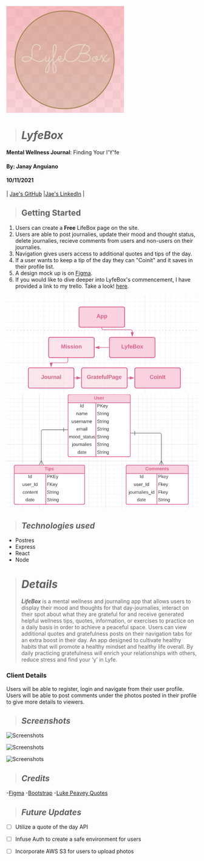 ![Screenshot](Screenshots/lyfebox.png)
># **_LyfeBox_**
**Mental Wellness Journal**:
Finding Your l'Y'fe

#### By: Janay Anguiano

#### 10/11/2021

| [Jae's GitHub](https://github.com/Jangui92) |[Jae's LinkedIn](https://www.linkedin.com/in/janay-anguiano-778717215/) |

> ## Getting Started

1. Users can create a **Free** LifeBox page on the site.
2. Users are able to post journalies, update their mood and thought status, delete journalies, recieve comments from users and non-users on their journalies.
3. Navigation gives users access to additional quotes and tips of the day.
4. If a user wants to keep a tip of the day they can "Coinit" and it saves in their profile list.
5. A design mock up is on [Figma](https://www.figma.com/file/1yrt8dZSW4wnb2SSa1KgEh/Untitled?node-id=0%3A1).
6. If you would like to dive deeper into LyfeBox's commencement, I have provided a link to my trello. Take a look! [here](https://trello.com/b/2LHsSQdZ/lifebox).

![Screenshots](Screenshots/CHC.png)
![Screenshots](Screenshots/ERD.png)

> ## _Technologies used_

- Postres
- Express
- React
- Node

> # _Details_
>
> **_LifeBox_** is a mental wellness and journaling app that allows users to display their mood and thoughts for that day-journalies, interact on their spot about what they are grateful for and receive generated helpful wellness tips, quotes, information, or exercises to practice on a daily basis in order to achieve a peaceful space. Users can view additional quotes and gratefulness posts on their navigation tabs for an extra boost in their day. An app designed to cultivate healthy habits that will promote a healthy mindset and healthy life overall. By daily practicing gratefulness will enrich your relationships with others, reduce stress and find your ‘y’ in Lyfe.


### Client Details

Users will be able to register, login and navigate from their user profile. Users will be able to post comments under the photos posted in their profile to give more details to viewers.


> ## _Screenshots_
>
> 
![Screenshots]()

![Screenshots]()

![Screenshots]()

> ## _Credits_
-[Figma](https://www.figma.com/file/1yrt8dZSW4wnb2SSa1KgEh/Untitled?node-id=0%3A1)
-[Bootstrap](https://react-bootstrap.netlify.app/components/navs/)
-[Luke Peavey Quotes](https://github.com/lukePeavey/quotable)

> ## _Future Updates_

- [ ] Utilize a quote of the day API
- [ ] Infuse Auth to create a safe environment for users
- [ ] Incorporate AWS S3 for users to upload photos

